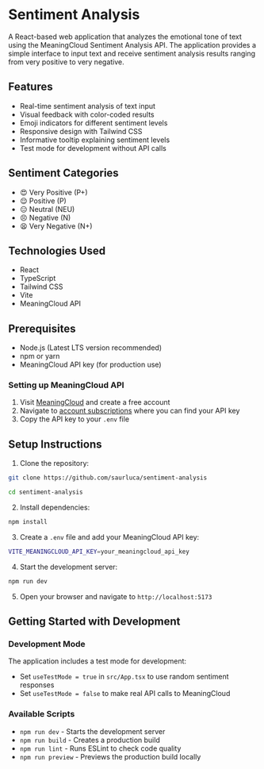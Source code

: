 # Sentiment Analysis

A React-based web application that analyzes the emotional tone of text using the MeaningCloud Sentiment Analysis API. The application provides a simple interface to input text and receive sentiment analysis results ranging from very positive to very negative.

## Features

- Real-time sentiment analysis of text input
- Visual feedback with color-coded results
- Emoji indicators for different sentiment levels
- Responsive design with Tailwind CSS
- Informative tooltip explaining sentiment levels
- Test mode for development without API calls

## Sentiment Categories

- 😍 Very Positive (P+)
- 😌 Positive (P)
- 😑 Neutral (NEU)
- 😣 Negative (N)
- 😫 Very Negative (N+)

## Technologies Used

- React
- TypeScript
- Tailwind CSS
- Vite
- MeaningCloud API

## Prerequisites

- Node.js (Latest LTS version recommended)
- npm or yarn
- MeaningCloud API key (for production use)

### Setting up MeaningCloud API
1. Visit [MeaningCloud](https://www.meaningcloud.com/developer/login) and create a free account
2. Navigate to [account subscriptions](https://www.meaningcloud.com/developer/account/subscriptions) where you can find your API key
3. Copy the API key to your `.env` file

## Setup Instructions

1. Clone the repository:

```bash
git clone https://github.com/saurluca/sentiment-analysis

cd sentiment-analysis
```

2. Install dependencies:

```bash
npm install
```

3. Create a `.env` file and add your MeaningCloud API key:

```bash
VITE_MEANINGCLOUD_API_KEY=your_meaningcloud_api_key
```

4. Start the development server:

```bash
npm run dev
```


5. Open your browser and navigate to `http://localhost:5173`

## Getting Started with Development



### Development Mode
The application includes a test mode for development:
- Set `useTestMode = true` in `src/App.tsx` to use random sentiment responses
- Set `useTestMode = false` to make real API calls to MeaningCloud

### Available Scripts

- `npm run dev` - Starts the development server
- `npm run build` - Creates a production build
- `npm run lint` - Runs ESLint to check code quality
- `npm run preview` - Previews the production build locally

